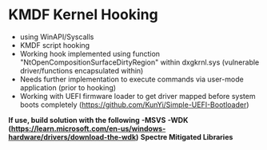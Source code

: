 # KMDF Kernel Hooking
- using WinAPI/Syscalls
- KMDF script hooking 
- Working hook implemented using function "NtOpenCompositionSurfaceDirtyRegion" within dxgkrnl.sys (vulnerable driver/functions encapsulated within)
- Needs further implementation to execute commands via user-mode application (prior to hooking)
- Working with UEFI firmware loader to get driver mapped before system boots completely (https://github.com/KunYi/Simple-UEFI-Bootloader)

**If use, build solution with the following** 
**-MSVS** 
**-WDK (https://learn.microsoft.com/en-us/windows-hardware/drivers/download-the-wdk)**
**Spectre Mitigated Libraries**
